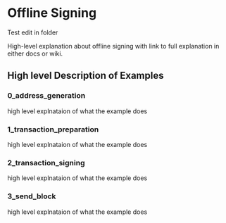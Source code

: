 # Offline Signing

Test edit in folder

High-level explanation about offline signing with link to full explanation in either docs or wiki.

## High level Description of Examples

### 0_address_generation

high level explnataion of what the example does

### 1_transaction_preparation

high level explnataion of what the example does

### 2_transaction_signing

high level explnataion of what the example does

### 3_send_block

high level explnataion of what the example does
